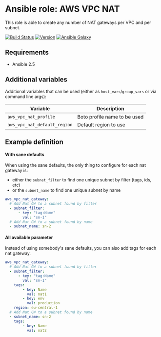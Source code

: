 # Ansible role: AWS VPC NAT

This role is able to create any number of NAT gateways per VPC and per subnet.

[![Build Status](https://travis-ci.org/Flaconi/ansible-role-aws-vpc-nat.svg?branch=master)](https://travis-ci.org/Flaconi/ansible-role-aws-vpc-nat)
[![Version](https://img.shields.io/github/tag/Flaconi/ansible-role-aws-vpc-nat.svg)](https://github.com/Flaconi/ansible-role-aws-vpc-nat/tags)
[![Ansible Galaxy](https://img.shields.io/ansible/role/d/26013.svg)](https://galaxy.ansible.com/Flaconi/aws-vpc-nat/)

## Requirements

* Ansible 2.5

## Additional variables

Additional variables that can be used (either as `host_vars`/`group_vars` or via command line args):

| Variable                     | Description                  |
|------------------------------|------------------------------|
| `aws_vpc_nat_profile`        | Boto profile name to be used |
| `aws_vpc_nat_default_region` | Default region to use        |

## Example definition

#### With sane defaults
When using the sane defaults, the only thing to configure for each nat gateway is:

* either the `subnet_filter` to find one unique subnet by filter (tags, ids, etc)
* or the `subnet_name` to find one unique subnet by name

```yml
aws_vpc_nat_gateway:
  # Add Nat GW to a subnet found by filter
  - subnet_filter:
      - key: "tag:Name"
        val: "sn-1"
  # Add Nat GW to a subnet found by name
  - subnet_name: sn-2
```

#### All available parameter
Instead of using somebody's sane defaults, you can also add tags for each nat gateway.

```yml
aws_vpc_nat_gateway:
  # Add Nat GW to a subnet found by filter
  - subnet_filter:
      - key: "tag:Name"
        val: "sn-1"
    tags:
        - key: Name
          val: nat1
        - key: env
          val: production
    region: eu-central-1
  # Add Nat GW to a subnet found by name
  - subnet_name: sn-2
    tags:
        - key: Name
          val: nat2
```
